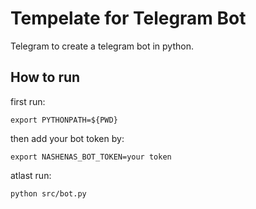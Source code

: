 # Tempelate for Telegram Bot

Telegram to create a telegram bot in python.

## How to run
 
 first run:
 ```
 export PYTHONPATH=${PWD}
 ```

then add your bot token by:
```
export NASHENAS_BOT_TOKEN=your token
```

 atlast run:
```
python src/bot.py
```

